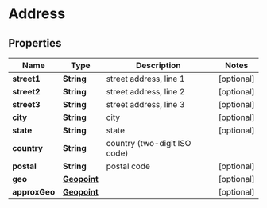 

# Address


## Properties

| Name | Type | Description | Notes |
|------------ | ------------- | ------------- | -------------|
|**street1** | **String** | street address, line 1 |  [optional] |
|**street2** | **String** | street address, line 2 |  [optional] |
|**street3** | **String** | street address, line 3 |  [optional] |
|**city** | **String** | city |  [optional] |
|**state** | **String** | state |  [optional] |
|**country** | **String** | country (two-digit ISO code) |  |
|**postal** | **String** | postal code |  [optional] |
|**geo** | [**Geopoint**](Geopoint.md) |  |  [optional] |
|**approxGeo** | [**Geopoint**](Geopoint.md) |  |  [optional] |



